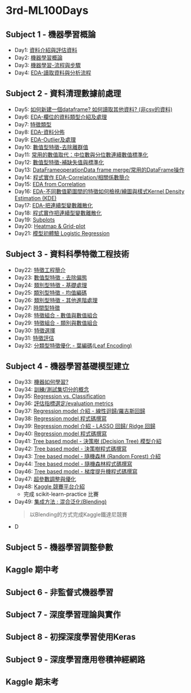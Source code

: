# 3rd-ML100Days

## Subject 1 - 機器學習概論
* Day1: [資料介紹與評估資料](https://github.com/pei8518/3rd-ML100Days/blob/master/homework/Day001/Day_001_HW.ipynb)
* Day2: [機器學習概論](https://github.com/pei8518/3rd-ML100Days/blob/master/homework/Day002/Day_002_HW.ipynb)
* Day3: [機器學習-流程與步驟](https://github.com/pei8518/3rd-ML100Days/blob/master/homework/Day003/Day_003_HW.ipynb)
* Day4: [EDA-讀取資料與分析流程](https://github.com/pei8518/3rd-ML100Days/blob/master/homework/Day004/Day_004_HW.ipynb)
## Subject 2 - 資料清理數據前處理
* Day5: [如何新建一個dataframe? 如何讀取其他資料? (非csv的資料)](https://github.com/pei8518/3rd-ML100Days/blob/master/homework/Day005/Day_005_HW.ipynb)
* Day6: [EDA-欄位的資料類型介紹及處理](https://github.com/pei8518/3rd-ML100Days/blob/master/homework/Day006/Day_006_HW.ipynb)
* Day7: [特徵類型](https://github.com/pei8518/3rd-ML100Days/blob/master/homework/Day007/Day_007_HW.ipynb)
* Day8: [EDA-資料分佈](https://github.com/pei8518/3rd-ML100Days/blob/master/homework/Day008/Day_008_HW.ipynb)
* Day9: [EDA-Outlier及處理](https://github.com/pei8518/3rd-ML100Days/blob/master/homework/Day009/Day_009_HW.ipynb)
* Day10: [數值型特徵-去除離群值](https://github.com/pei8518/3rd-ML100Days/blob/master/homework/Day010/Day_010_HW.ipynb)
* Day11: [常用的數值取代：中位數與分位數連續數值標準化](https://github.com/pei8518/3rd-ML100Days/blob/master/homework/Day011/Day_011_HW.ipynb)
* Day12: [數值型特徵-補缺失值與標準化](https://github.com/pei8518/3rd-ML100Days/blob/master/homework/Day012/Day_012_HW.ipynb)
* Day13: [DataFrameoperationData frame merge/常用的DataFrame操作](https://github.com/pei8518/3rd-ML100Days/blob/master/homework/Day013/Day_013_HW.ipynb)
* Day14: [程式實作 EDA-Correlation/相關係數簡介](https://github.com/pei8518/3rd-ML100Days/blob/master/homework/Day014/Day_014_HW.ipynb)
* Day15: [EDA from Correlation](https://github.com/pei8518/3rd-ML100Days/blob/master/homework/Day015/Day_015_HW.ipynb)
* Day16: [EDA-不同數值範圍間的特徵如何檢視/繪圖與樣式Kernel Density Estimation (KDE)](https://github.com/pei8518/3rd-ML100Days/blob/master/homework/Day016/Day_016_HW.ipynb)
* Day17: [EDA-把連續型變數離散化](https://github.com/pei8518/3rd-ML100Days/blob/master/homework/Day017/Day_017_HW.ipynb)
* Day18: [程式實作把連續型變數離散化](https://github.com/pei8518/3rd-ML100Days/blob/master/homework/Day018/Day_018_HW.ipynb)
* Day19: [Subplots](https://github.com/pei8518/3rd-ML100Days/blob/master/homework/Day019/Day_019_HW.ipynb)
* Day20: [Heatmap & Grid-plot](https://github.com/pei8518/3rd-ML100Days/blob/master/homework/Day020/Day_020_HW.ipynb)
* Day21: [模型初體驗 Logistic Regression](https://github.com/pei8518/3rd-ML100Days/blob/master/homework/Day020/Day_020_HW.ipynb)
## Subject 3 - 資料科學特徵工程技術
* Day22: [特徵工程簡介](https://github.com/pei8518/3rd-ML100Days/blob/master/homework/Day022/Day_022_HW.ipynb)
* Day23: [數值型特徵 - 去除偏態](https://github.com/pei8518/3rd-ML100Days/blob/master/homework/Day023/Day_023_HW.ipynb)
* Day24: [類別型特徵 - 基礎處理](https://github.com/pei8518/3rd-ML100Days/blob/master/homework/Day024/Day_024_HW.ipynb)
* Day25: [類別型特徵 - 均值編碼](https://github.com/pei8518/3rd-ML100Days/blob/master/homework/Day025/Day_025_HW.ipynb)
* Day26: [類別型特徵 - 其他進階處理](https://github.com/pei8518/3rd-ML100Days/blob/master/homework/Day026/Day_026_HW.ipynb)
* Day27: [時間型特徵](https://github.com/pei8518/3rd-ML100Days/blob/master/homework/Day027/Day_027_HW.ipynb)
* Day28: [特徵組合 - 數值與數值組合](https://github.com/pei8518/3rd-ML100Days/blob/master/homework/Day028/Day_028_HW.ipynb)
* Day29: [特徵組合 - 類別與數值組合](https://github.com/pei8518/3rd-ML100Days/blob/master/homework/Day029/Day_029_HW.ipynb)
* Day30: [特徵選擇](https://github.com/pei8518/3rd-ML100Days/blob/master/homework/Day030/Day_030_HW.ipynb)
* Day31: [特徵評估](https://github.com/pei8518/3rd-ML100Days/blob/master/homework/Day031/Day_031_HW.ipynb)
* Day32: [分類型特徵優化 - 葉編碼(Leaf Encoding)](https://github.com/pei8518/3rd-ML100Days/blob/master/homework/Day032/Day_032_HW.ipynb)
## Subject 4 - 機器學習基礎模型建立
* Day33: [機器如何學習?](https://github.com/pei8518/3rd-ML100Days/blob/master/homework/Day033/Day_033_HW.ipynb)
* Day34: [訓練/測試集切分的概念](https://github.com/pei8518/3rd-ML100Days/blob/master/homework/Day034/Day_034_HW.ipynb)
* Day35: [Regression vs. Classification](https://github.com/pei8518/3rd-ML100Days/blob/master/homework/Day035/Day_035_HW.ipynb)
* Day36: [評估指標選定/evaluation metrics](https://github.com/pei8518/3rd-ML100Days/blob/master/homework/Day036/Day_036_HW.ipynb)
* Day37: [Regression model 介紹 - 線性迴歸/羅吉斯回歸](https://github.com/pei8518/3rd-ML100Days/blob/master/homework/Day037/Day_037_HW.ipynb)
* Day38: [Regression model 程式碼撰寫](https://github.com/pei8518/3rd-ML100Days/blob/master/homework/Day038/Day_038_HW.ipynb)
* Day39: [Regression model 介紹 - LASSO 回歸/ Ridge 回歸](https://github.com/pei8518/3rd-ML100Days/blob/master/homework/Day039/Day_039_HW.ipynb)
* Day40: [Regression model 程式碼撰寫](https://github.com/pei8518/3rd-ML100Days/blob/master/homework/Day040/Day_040_HW.ipynb)
* Day41: [Tree based model - 決策樹 (Decision Tree) 模型介紹](https://github.com/pei8518/3rd-ML100Days/blob/master/homework/Day041/Day_041_HW.ipynb)
* Day42: [Tree based model - 決策樹程式碼撰寫](https://github.com/pei8518/3rd-ML100Days/blob/master/homework/Day042/Day_042_HW.ipynb)
* Day43: [Tree based model - 隨機森林 (Random Forest) 介紹](https://github.com/pei8518/3rd-ML100Days/blob/master/homework/Day043/Day_043_HW.ipynb)
* Day44: [Tree based model - 隨機森林程式碼撰寫](https://github.com/pei8518/3rd-ML100Days/blob/master/homework/Day044/Day_044_HW.ipynb)
* Day46: [Tree based model - 梯度提升機程式碼撰寫](https://github.com/pei8518/3rd-ML100Days/blob/master/homework/Day046/Day_046_HW.ipynb)
* Day47: [超參數調整與優化](https://github.com/pei8518/3rd-ML100Days/blob/master/homework/Day047/Day_047_HW.ipynb)
* Day48: [Kaggle 競賽平台介紹](https://github.com/pei8518/3rd-ML100Days/blob/master/homework/Day048/Day_048_HW.ipynb)
  - 完成 scikit-learn-practice 比賽
* Day49: [集成方法 : 混合泛化(Blending)](https://github.com/pei8518/3rd-ML100Days/blob/master/homework/Day049/Day_049_Blending_HW.ipynb)
  > 以Blending的方式完成Kaggle鐵達尼競賽
* D
## Subject 5 - 機器學習調整參數

## Kaggle 期中考

## Subject 6 - 非監督式機器學習

## Subject 7 - 深度學習理論與實作

## Subject 8 - 初探深度學習使用Keras

## Subject 9 - 深度學習應用卷積神經網路

## Kaggle 期末考







